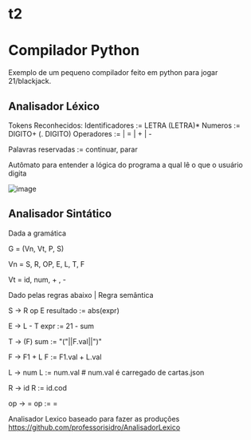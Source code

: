 # t2

# Compilador Python

Exemplo de um pequeno compilador feito em python para jogar 21/blackjack.

## Analisador Léxico

Tokens Reconhecidos: Identificadores := LETRA (LETRA)* Numeros := DIGITO+ (. DIGITO) Operadores := | = | + | - 

Palavras reservadas := continuar, parar

Autômato para entender a lógica do programa a qual lê o que o usuário digita

![image](https://user-images.githubusercontent.com/77121121/184040441-1fcb49b6-3924-428b-afab-f70da2785aa7.png)


## Analisador Sintático 

Dada a gramática 

G = (Vn, Vt, P, S)

Vn = S, R, OP, E, L, T, F

Vt = id, num, + , - 

Dado pelas regras abaixo             |      Regra semântica

 S -> R op E                              resultado := abs(expr)
  
 E -> L - T                               expr := 21 - sum             
 
 T -> (F)                                 sum := "("||F.val||")"        
 
 F -> F1 + L                              F := F1.val + L.val       
 
 L -> num                                 L := num.val                   # num.val é carregado de cartas.json
 
 R -> id                                  R := id.cod
 
 op -> =                                  op := =


Analisador Lexico baseado para fazer as produções
https://github.com/professorisidro/AnalisadorLexico
